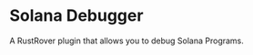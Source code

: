 # Solana Debugger

<!-- Plugin description -->
A RustRover plugin that allows you to debug Solana Programs.
<!-- Plugin description end -->